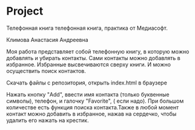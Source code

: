# Project
Телефонная книга
телефонная книга, практика от Meдиасофт.

Климова Анастасия Андреевна

Моя работа представляет собой телефонную книгу, в которую можно добавлять и убирать контакты. Сами контакты можно добавлять в избранное. Избранные высвечиваются сверху книги. И можно осуществить поиск контактов.

Скачать файлы с репозитория, открыть index.html в браузере

Нажать кнопку "Add", ввести имя контакта (только буквенные символы), телефон, и галочку "Favorite", ( если надо). При большом количестве есть функция поиска контакта.Также в любой момент контакт можно добавить в избранное, нажав на сердечко, чтобы удалить его нажать на крестик.
